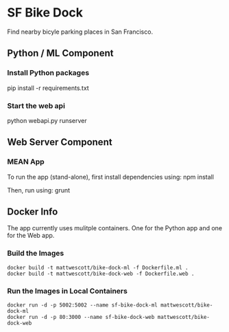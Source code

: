 # SF Bike Dock

Find nearby bicyle parking places in San Francisco.


## Python / ML Component

### Install Python packages
pip install -r requirements.txt

### Start the web api
python webapi.py runserver

## Web Server Component

### MEAN App
To run the app (stand-alone), first install dependencies using:
npm install

Then, run using:
grunt



## Docker Info

The app currently uses mulitple containers. One for the Python app and one for the Web app.


### Build the Images
```
docker build -t mattwescott/bike-dock-ml -f Dockerfile.ml .
docker build -t mattwescott/bike-dock-web -f Dockerfile.web .
```

### Run the Images in Local Containers
```
docker run -d -p 5002:5002 --name sf-bike-dock-ml mattwescott/bike-dock-ml
docker run -d -p 80:3000 --name sf-bike-dock-web mattwescott/bike-dock-web
```


